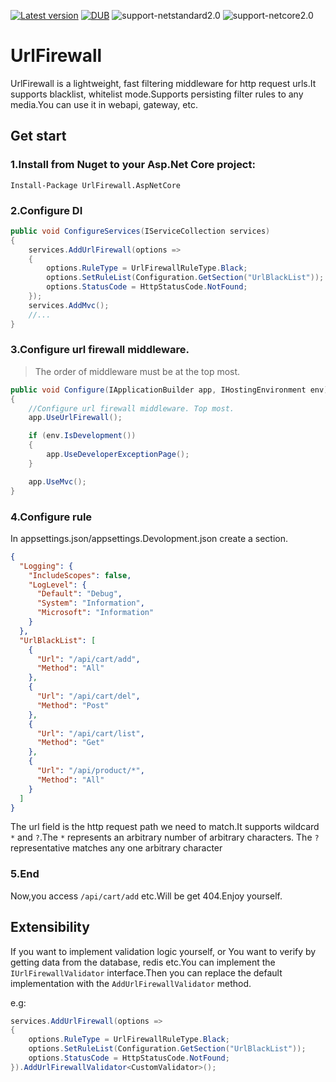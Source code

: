 [![Latest version](https://img.shields.io/nuget/v/UrlFirewall.AspNetCore.svg)](https://www.nuget.org/packages/UrlFirewall.AspNetCore/) 
[![DUB](https://img.shields.io/dub/l/vibe-d.svg)](https://github.com/stulzq/UrlFirewall/blob/master/LICENSE) ![support-netstandard2.0](https://img.shields.io/badge/support-.NET%20Standard%202.0-green.svg) ![support-netcore2.0](https://img.shields.io/badge/support-.NET%20Core%202.0-green.svg)
# UrlFirewall

UrlFirewall is a lightweight, fast filtering middleware for http request urls.It supports blacklist, whitelist mode.Supports persisting filter rules to any media.You can use it in webapi, gateway, etc.

## Get start

### 1.Install from Nuget to your Asp.Net Core project:

````shell
Install-Package UrlFirewall.AspNetCore
````

### 2.Configure DI

````csharp
public void ConfigureServices(IServiceCollection services)
{
    services.AddUrlFirewall(options =>
    {
        options.RuleType = UrlFirewallRuleType.Black;
        options.SetRuleList(Configuration.GetSection("UrlBlackList"));
        options.StatusCode = HttpStatusCode.NotFound;
    });
    services.AddMvc();
    //...
}
````

### 3.Configure url firewall middleware. 

>The order of middleware must be at the top most.

````csharp
public void Configure(IApplicationBuilder app, IHostingEnvironment env)
{
    //Configure url firewall middleware. Top most.
    app.UseUrlFirewall();

    if (env.IsDevelopment())
    {
        app.UseDeveloperExceptionPage();
    }

    app.UseMvc();
}
````

### 4.Configure rule

In appsettings.json/appsettings.Devolopment.json create a section.

````json
{
  "Logging": {
    "IncludeScopes": false,
    "LogLevel": {
      "Default": "Debug",
      "System": "Information",
      "Microsoft": "Information"
    }
  },
  "UrlBlackList": [
    {
      "Url": "/api/cart/add",
      "Method": "All"
    },
    {
      "Url": "/api/cart/del",
      "Method": "Post"
    },
    {
      "Url": "/api/cart/list",
      "Method": "Get"
    },
    {
      "Url": "/api/product/*",
      "Method": "All"
    }
  ]
}
````
The url field is the http request path we need to match.It supports wildcard `*` and `?`.The `*` represents an arbitrary number of arbitrary characters. The `?` representative matches any one arbitrary character

### 5.End

Now,you access `/api/cart/add` etc.Will be get 404.Enjoy yourself.

## Extensibility

If you want to implement validation logic yourself, or You want to verify by getting data from the database, redis etc.You can implement the `IUrlFirewallValidator` interface.Then you can replace the default implementation with the `AddUrlFirewallValidator` method.

e.g:

````csharp
services.AddUrlFirewall(options =>
{
    options.RuleType = UrlFirewallRuleType.Black;
    options.SetRuleList(Configuration.GetSection("UrlBlackList"));
    options.StatusCode = HttpStatusCode.NotFound;
}).AddUrlFirewallValidator<CustomValidator>();
````
